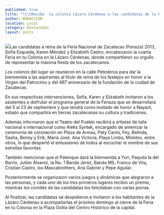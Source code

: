 ```yaml
---
published: true
title: "\t\tRecibe  la colonia Lázaro Cárdenas a las candidatas de la Fenaza 2013"
author: REDACCION
location: Local
category: Destacadas
layout: posts
---
```


![](http://i.imgur.com/B2sYkCnm.jpg)Las candidatas a reina de la Feria Nacional de Zacatecas (Fenaza) 2013, Sofía Esqueda, Karen Méndez y Elizabeth Castro, encabezaron la cuarta Feria en tu Colonia en la Lázaro Cárdenas, donde compartieron su orgullo de representar la máxima fiesta de los zacatecanos.

Los colonos del lugar se reunieron en la calle Petroleros para dar la bienvenida a las aspirantes al título de reina de los festejos en honor a la Virgen del Patrocinio y del 467 aniversario de la fundación de la ciudad de Zacatecas.

En sus respectivas intervenciones, Sofía, Karen y Elizabeth invitaron a los asistentes a disfrutar el programa general de la Fenaza que se desarrollará del 5 al 23 de septiembre y que tendrá como invitado de honor a Nayarit, estado que compartirá en tierras zacatecanas su cultura y tradiciones.

Además informaron que el Teatro del Pueblo recibirá a artistas de talla nacional e internacional como Aleks Syntek, encargado de amenizar la ceremonia de coronación en Plaza de Armas, Paty Cantú, Fey, Belinda, Sasha, Benny y Erik, María José, Ana Victoria, Playa Limbo, Molotov, entre otros, lo que despertó el entusiasmo de todos al escuchar el nombre de sus estrellas favoritas.

También mencionar que el Palenque dará la bienvenida a Yuri, Paquita la del Barrio, Julión Álvarez, la No. 1 Banda Jerez, Banda MS, Franco de Vita, Cristian Castro, los Mascabrothers, Ana Gabriel y Pepe Aguilar.

Posteriormente se organizaron varios juegos y dinámicas que alegraron a las personas, y cada uno de los tres primeros lugares recibió un premio, mientras los comités de las candidatas los felicitaban con varias porras.

Al finalizar, las candidatas se despidieron e invitaron a los habitantes de la Lázaro Cárdenas a acompañarlas el próximo domingo al cierre de la Feria en tu Colonia en la Plaza Goitia del Centro Histórico de la capital.
